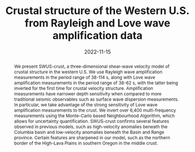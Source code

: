 ---
title: "Crustal structure of the Western U.S. from Rayleigh and Love wave amplification data"

# Authors
# If you created a profile for a user (e.g. the default `admin` user), write the username (folder name) here 
# and it will be replaced with their full name and linked to their profile.
authors:
- W. Sturgeon
- A. M. G. Ferreira
- L. Schardong
- A. Marignier

# Author notes (optional)
author_notes: []

date: "2022-11-15"
doi: ""

# Publication type.
# Legend: 0 = Uncategorized; 1 = Conference paper; 2 = Journal article;
# 3 = Preprint / Working Paper; 4 = Report; 5 = Book; 6 = Book section;
# 7 = Thesis; 8 = Patent
publication_types: ["3"]

# Publication name and optional abbreviated publication name.
publication: "*Journal of Geophysical Research: Solid Earth, submitted*"
publication_short: "*JGR: Solid Earth, submitted*"

abstract: We present SWUS-crust, a three-dimensional shear-wave velocity model of crustal structure in the western U.S. We use Rayleigh wave amplification measurements in the period range of 38-114 s, along with Love wave amplification measurements in the period range of 38-62 s, with the latter being inverted for the first time for crustal velocity structure. Amplification measurements have narrower depth sensitivity when compared to more traditional seismic observables such as surface wave dispersion measurements. In particular, we take advantage of the strong sensitivity of Love wave amplification measurements to the crust. We invert over 6,400 multi-frequency measurements using the Monte-Carlo based Neighbourhood Algorithm, which allows for uncertainty quantification. SWUS-crust confirms several features observed in previous models, such as high-velocity anomalies beneath the Columbia basin and low-velocity anomalies beneath the Basin and Range province. Certain features are sharpened in our model, such as the northern border of the High-Lava Plains in southern Oregon in the middle crust. 

tags: []

# Custom links (uncomment lines below)
links:
# - name: URL
#   url: 

---